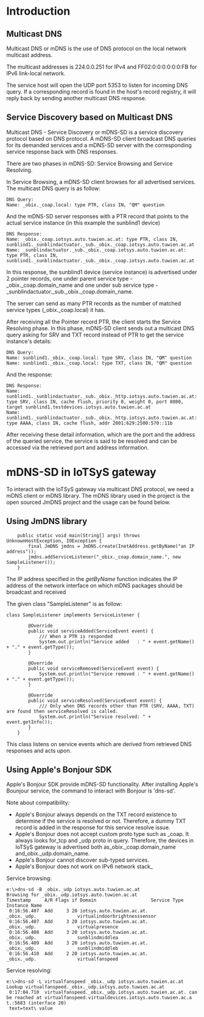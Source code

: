 

# Introduction #
## Multicast DNS ##
Multicast DNS or mDNS is the use of DNS protocol on the local network multicast address.

The multicast addresses is 224.0.0.251 for IPv4 and FF02:0:0:0:0:0:0:FB for IPv6 link-local network.

The service host will open the UDP port 5353 to listen for incoming DNS query. If a corresponding record is found in the host's record registry, it will reply back by sending another multicast DNS response.

## Service Discovery based on Multicast DNS ##
Multicast DNS - Service Discovery or mDNS-SD is a service discovery protocol based on DNS protocol. A mDNS-SD client broadcast DNS queries for its demanded services and a mDNS-SD server with the corresponding service response back with DNS responses.

There are two phases in mDNS-SD: Service Browsing and Service Resolving.

In Service Browsing, a mDNS-SD client browses for all advertised services. The multicast DNS query is as follow:

```
DNS Query: 
Name: _obix._coap.local: type PTR, class IN, "QM" question
```

And the mDNS-SD server responses with a PTR record that points to the actual service instance (in this example the sunblind1 device)
```
DNS Response:
Name: _obix._coap.iotsys.auto.tuwien.ac.at: type PTR, class IN, sunblind1._sunblindactuator._sub._obix._coap.iotsys.auto.tuwien.ac.at
Name: _sunblindactuator._sub._obix._coap.iotsys.auto.tuwien.ac.at: type PTR, class IN, sunblind1._sunblindactuator._sub._obix._coap.iotsys.auto.tuwien.ac.at
```

In this response, the sunblind1 device (service instance) is advertised under 2 pointer records, one under parent service type - _obix._coap.domain\_name and one under sub service type - _sunblindactuator._sub._obix._coap.domain\_name.

The server can send as many PTR records as the number of matched service types (_obix._coap.local) it has.

After receiving all the Pointer record PTR, the client starts the Service Resolving phase. In this phase, mDNS-SD client sends out a multicast DNS query asking for SRV and TXT record instead of PTR to get the service instance's details:

```
DNS Query:
Name: sunblind1._obix._coap.local: type SRV, class IN, "QM" question
Name: sunblind1._obix._coap.local: type TXT, class IN, "QM" question
```

And the response:

```
DNS Response:
Name: sunblind1._sunblindactuator._sub._obix._http.iotsys.auto.tuwien.ac.at: type SRV, class IN, cache flush, priority 0, weight 0, port 8080, target sunblind1.testdevices.iotsys.auto.tuwien.ac.at
Name: sunblind1._sunblindactuator._sub._obix._http.iotsys.auto.tuwien.ac.at: type AAAA, class IN, cache flush, addr 2001:629:2500:570::11b
```

After receiving these detail information, which are the port and the address of the queried service, the service is said to be resolved and can be accessed via the retrieved port and address information.

# mDNS-SD in IoTSyS gateway #
To interact with the IoTSyS gateway via multicast DNS protocol, we need a mDNS client or mDNS library. The mDNS library used in the project is the open sourced JmDNS project and the usage can be found below.

## Using JmDNS library ##
```
	public static void main(String[] args) throws UnknownHostException, IOException {
		final JmDNS jmdns = JmDNS.create(InetAddress.getByName("an IP address"));
		jmdns.addServiceListener("_obix._coap.domain_name.", new SampleListener());
	}
```

The IP address specified in the _getByName_ function indicates the IP address of the network interface on which mDNS packages should be broadcast and received

The given class "SampleListener" is as follow:

```
class SampleListener implements ServiceListener {

		@Override
		public void serviceAdded(ServiceEvent event) {
			/// When a PTR is responded
			System.out.println("Service added   : " + event.getName() + "." + event.getType());
		}

		@Override
		public void serviceRemoved(ServiceEvent event) {
			System.out.println("Service removed : " + event.getName() + "." + event.getType());
		}

		@Override
		public void serviceResolved(ServiceEvent event) {
			/// Only when DNS records other than PTR (SRV, AAAA, TXT) are found then serviceResolved is called.
			System.out.println("Service resolved: " + event.getInfo());
		}
	}

```

This class listens on service events which are derived from retrieved DNS responses and acts upon.

## Using Apple's Bonjour SDK ##
Apple's Bonjour SDK provide mDNS-SD functionality. After installing Apple's Bounjour service, the command to interact with Bonjour is 'dns-sd'.

Note about compatibility:
  * Apple's Bonjour always depends on the TXT record existence to determine if the service is resolved or not. Therefore, a dummy TXT record is added in the response for this service resolve issue.
  * Apple's Bonjour does not accept custom proto type such as _coap. It always looks for_tcp and _udp proto in query. Therefore, the devices in IoTSyS gateway is advertised both as_obix._coap.domain\_name and_obix._udp.domain\_name.
  * Apple's Bonjour cannot discover sub-typed services.
  * Apple's Bonjour does not work on IPv6 network stack_



Service browsing:
```
e:\>dns-sd -B _obix._udp iotsys.auto.tuwien.ac.at
Browsing for _obix._udp.iotsys.auto.tuwien.ac.at
Timestamp     A/R Flags if Domain                    Service Type              Instance Name
 0:16:56.407  Add     3 20 iotsys.auto.tuwien.ac.at.                    _obix._udp.               virtualindoorbrightnesssensor
 0:16:56.407  Add     3 20 iotsys.auto.tuwien.ac.at.                    _obix._udp.               virtualpresence
 0:16:56.408  Add     3 20 iotsys.auto.tuwien.ac.at.                    _obix._udp.               sunblindmiddlea
 0:16:56.409  Add     3 20 iotsys.auto.tuwien.ac.at.                    _obix._udp.               sunblindmiddleb
 0:16:56.410  Add     2 20 iotsys.auto.tuwien.ac.at.                    _obix._udp.               virtualfanspeed
```

Service resolving:

```
e:\>dns-sd -L virtualfanspeed _obix._udp iotsys.auto.tuwien.ac.at
Lookup virtualfanspeed._obix._udp.iotsys.auto.tuwien.ac.at
 0:17:04.710  virtualfanspeed._obix._udp.iotsys.auto.tuwien.ac.at. can be reached at virtualfanspeed.virtualdevices.iotsys.auto.tuwien.ac.a
t.:5683 (interface 20)
 text=text\ value
```